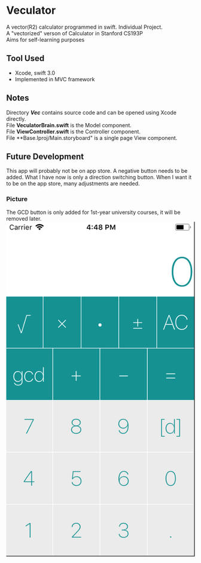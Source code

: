 # Veculator
A vector(R2) calculator programmed in swift. Individual Project.
<br>A "vectorized" verson of Calculator in Stanford CS193P 
<br>Aims for self-learning purposes

## Tool Used
- Xcode, swift 3.0
- Implemented in MVC framework

## Notes
Directory **_Vec_** contains source code and can be opened using Xcode directly.
<br>File **VeculatorBrain.swift** is the Model component.
<br>File **ViewController.swift** is the Controller component.
<br>File **Base.Iproj/Main.storyboard" is a single page View component. 

## Future Development
This app will probably not be on app store. A negative button needs to be added. What I have now is only a direction switching button. When I want it to be on the app store, many adjustments are needed.

### Picture
The GCD button is only added for 1st-year university courses, it will be removed later.<br>
![alt text](image.png)
